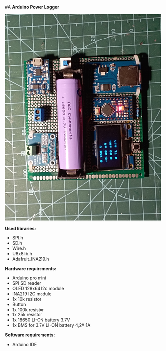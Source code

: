 #A **Arduino Power Logger**

![image_front](Power_logger.jpg)

**Used libraries:**

- SPI.h
- SD.h
- Wire.h
- U8x8lib.h
- Adafruit_INA219.h


**Hardware requirements:**

- Arduino pro mini
- SPI SD reader
- OLED 128x64 I2c module
- INA219 I2C module
- 1x 10k resistor
- Button
- 1x 100k resistor
- 1x 25k resistor
- 1x 18650 LI-ON battery 3.7V
- 1x BMS for 3.7V LI-ON battery 4,2V 1A


**Software requirements:**

- Arduino IDE
